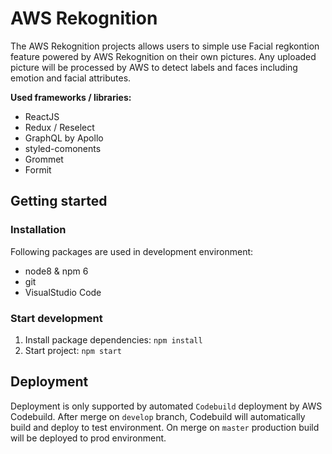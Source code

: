 # AWS Rekognition
The AWS Rekognition projects allows users to simple use Facial regkontion feature powered by AWS Rekognition on their own pictures. Any uploaded picture will be processed by AWS to detect labels and faces including emotion and facial attributes.

**Used frameworks / libraries:**
- ReactJS
- Redux / Reselect
- GraphQL by Apollo
- styled-comonents
- Grommet
- Formit

## Getting started

### Installation
Following packages are used in development environment:
- node8 & npm 6
- git
- VisualStudio Code

### Start development
1. Install package dependencies: `npm install`
2. Start project: `npm start`

## Deployment

Deployment is only supported by automated `Codebuild` deployment by AWS Codebuild. After merge on `develop` branch, Codebuild will automatically build and deploy to test environment. On merge on `master` production build will be deployed to prod environment.
